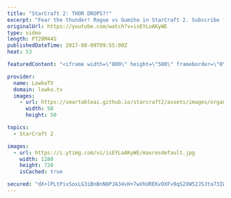 ```yaml
---
title: "StarCraft 2: THOR DROPS?!"
excerpt: "Fear the thunder! Rogue vs Gumiho in StarCraft 2. Subscribe for more videos: http://lowko.tv/youtube Intense Zerg vs Protoss: https://goo.gl/D6Qj6z  Terran Mech has been going through quite a few changes lately. Gumiho has figured out a way to make it viable against Zerg where it was considered to be"
originalUrl: https://youtube.com/watch?v=isEYLoAKyWE
type: video
length: PT28M44S
publishedDateTime: 2017-08-09T09:55:00Z
heat: 53

featuredContent: "<iframe width=\"800\" height=\"500\" frameborder=\"0\" src=\"https://www.youtube.com/embed/isEYLoAKyWE\" allow=\"accelerometer; autoplay; encrypted-media; gyroscope; picture-in-picture\" allowfullscreen></iframe>"

provider:
  name: LowkoTV
  domain: lowko.tv
  images:
    - url: https://smartableai.github.io/starcraft2/assets/images/organizations/lowko.tv-50x50.jpg
      width: 50
      height: 50

topics:
  - StarCraft 2

images:
  - url: https://i.ytimg.com/vi/isEYLoAKyWE/maxresdefault.jpg
    width: 1280
    height: 720
    isCached: true

secured: "dX+lPLtPivSoxLG3iBnBnN8PJA34vH+7wVhUREKvOXFv9qS2XW52J5Jta73IWI34WeNm5tvsLyCnY+ouTDRJNOYUoI6V17j9YIhxlboePy5AqXUSoO35hkD/bDKwrl0Y9mAmyinFMinfFEK9+RO5KMEQtWTIyk80RkMXpxcVgnRPVaoQ0lqJVhTpKfY4I40/npl6DJHX3h3xD/eyzJ6RMldy7yQwSVBch8HSGVv6e/VLBuCMQ5NsDasTBhqBJYMiSfhqBEfNGO1fWfmIVoW89ne2UlofhoSPpMAGU+fStMREiYrGF6K0R3koK/QN3L0RfOAoykILyZ2Bcx5baV7XcnEyjjNNOxupeMwmbHqfwH2YTbqEShiPgPlssYqQHRxbu30/jkImQYzoPzkw1Kza94PY/2QP30xn/fAptg8bahbmOvV0RNG2U+GsVWcCGhP4;OC7v4Em4FV6IQW1WVOd+dg=="
---
```


